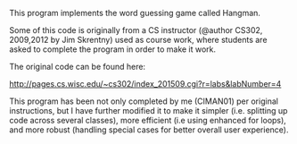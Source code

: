 This program implements the word guessing game called Hangman.
 
Some of this code is originally from a CS instructor (@author CS302, 2009,2012 by Jim Skrentny) used as course work, where students are asked to complete the program in order to make it work.

The original code can be found here: 

http://pages.cs.wisc.edu/~cs302/index_201509.cgi?r=labs&labNumber=4
 
This program has been not only completed by me (CIMAN01) per original instructions, but I have further modified it to make it simpler (i.e. splitting up code across several classes), more efficient (i.e using enhanced for loops), and more robust (handling special cases for better overall user experience).
